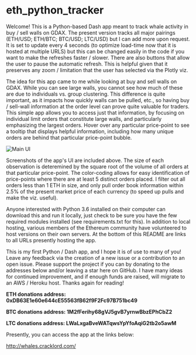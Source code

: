 # eth_python_tracker
Welcome! This is a Python-based Dash app meant to track whale activity in buy / sell walls on GDAX. The present version tracks all major pairings (ETH/USD; ETH/BTC; BTC/USD; LTC/USD) but I can add more upon request. It is set to update every 4 seconds (to optimize load-time now that it is hosted at multiple URLS) but this can be changed easily in the code if you want to make the refreshes faster / slower. There are also buttons that allow the user to pause the automatic refresh. This is helpful given that it preserves any zoom / limitation that the user has selected via the Plotly viz. 

The idea for this app came to me while looking at buy and sell walls on GDAX. While you can see large walls, you cannot see how much of these are due to individuals vs. group clustering. This difference is quite important, as it impacts how quickly walls can be pulled, etc., so having buy / sell-wall information at the order level can prove quite valuable for traders. This simple app allows you to access just that information, by focusing on individual limit orders that constitute large walls, and particularly emphasizing the largest orders. Hover over any particular price-point to see a tooltip that displays helpful information, including how many unique orders are behind that particular price-point bubble.

![Main UI](https://raw.githubusercontent.com/pmaji/eth_python_tracker/master/screenshots/main_app_ui.JPG)

Screenshots of the app's UI are included above. The size of each observation is deteremined by the square root of the volume of all orders at that particular price-point. The color-coding allows for easy identification of price-points where there are at least 5 distinct orders placed. I filter out all orders less than 1 ETH in size, and only pull order book information within 2.5% of the present market price of each currency (to speed up pulls and make the viz. useful). 

Anyone interested with Python 3.6 installed on their computer can download this and run it locally, just check to be sure you have the few required modules installed (see requirements.txt for this). In addition to local hosting, various members of the Ethereum community have volunteered to host versions on their own servers. At the bottom of this README are links to all URLs presently hosting the app.  

This is my first Python / Dash app, and I hope it is of use to many of you! Leave any feedback via the creation of a new issue or a contribution to an open issue. Please support the project if you can by donating to the addresses below and/or leaving a star here on GitHub. I have many ideas for continued improvement, and if enough funds are raised, will migrate to an AWS / Heroku host. Thanks again for reading!

**ETH donations address: 0xDB63E1e60e644cE55563fB62f9F2Fc97B751bc49**

**BTC donations address: 1M2fFerihy68gVJ5gvB7yrnwBbzEPhCbZ2**

**LTC donations address: LWaLxgaBveWATqwsYpYfoAqiG2tb2o5awM**

Presently, you can access the app at the links below:

http://whales.cracklord.com/


